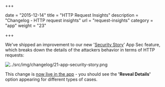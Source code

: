 +++

date = "2015-12-14"
title = "HTTP Request Insights"
description = "Changelog - HTTP request insights"
url = "request-insights"
category = "app"
weight = "23"

+++

We've shipped an improvement to our new '[Security Story](../#app-security-story)' App Sec feature, which breaks down the details of the attackers behavior in terms of HTTP requests:

![../src/img/changelog/21-app-security-story.png](../src/img/changelog/21-app-security-story.png)

This change is [now live in the app](https://app.barricade.io/dashboard/overview) - you should see the **'Reveal Details'** option appearing for different types of cases.
